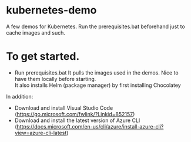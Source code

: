 # kubernetes-demo
A few demos for Kubernetes. Run the prerequisites.bat beforehand just to cache images and such.

# To get started.
- Run prerequisites.bat
  It pulls the images used in the demos. Nice to have them locally before starting.  
  It also installs Helm (package manager) by first installing Chocolatey 

In addition:
- Download and install Visual Studio Code (https://go.microsoft.com/fwlink/?Linkid=852157)
- Download and install the latest version of Azure CLI (https://docs.microsoft.com/en-us/cli/azure/install-azure-cli?view=azure-cli-latest)


